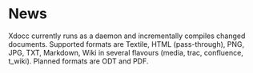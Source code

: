 # News
Xdocc currently runs as a daemon and incrementally compiles changed documents. Supported formats are Textile, HTML (pass-through), PNG, JPG, TXT, Markdown, Wiki in several flavours (media, trac, confluence, t_wiki). Planned formats are ODT and PDF.


